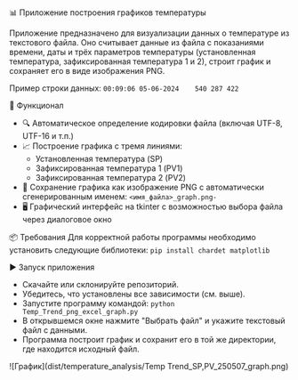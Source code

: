 📊 Приложение построения графиков температуры

Приложение предназначено для визуализации данных о температуре из текстового файла. Оно считывает данные из файла с показаниями времени, даты и трёх параметров температуры (установленная температура, зафиксированная температура 1 и 2), строит график и сохраняет его в виде изображения PNG.

Пример строки данных:
`00:09:06 05-06-2024	540	287	422`

🧰 Функционал
- 🔍 Автоматическое определение кодировки файла (включая UTF-8, UTF-16 и т.п.)
- 📈 Построение графика с тремя линиями:
  - Установленная температура (SP)
  - Зафиксированная температура 1 (PV1)
  - Зафиксированная температура 2 (PV2)
- 💾 Сохранение графика как изображение PNG с автоматически сгенерированным именем: `<имя_файла>_graph.png- `
- 🖥️ Графический интерфейс на tkinter с возможностью выбора файла через диалоговое окно

📦 Требования
Для корректной работы программы необходимо установить следующие библиотеки:
`pip install chardet matplotlib`

▶️ Запуск приложения
- Скачайте или склонируйте репозиторий.
- Убедитесь, что установлены все зависимости (см. выше).
- Запустите программу командой:
`python Temp_Trend_png_excel_graph.py`
- В открывшемся окне нажмите "Выбрать файл" и укажите текстовый файл с данными.
- Программа построит график и сохранит его в той же директории, где находится исходный файл.

![График](dist/temperature_analysis/Temp Trend_SP,PV_250507_graph.png)
